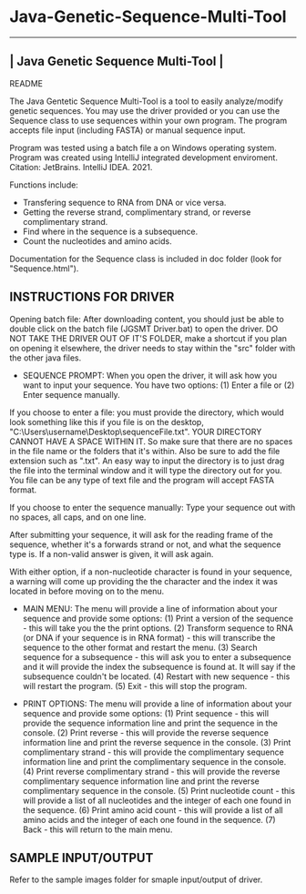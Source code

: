 # Java-Genetic-Sequence-Multi-Tool
------------------------------------
| Java Genetic Sequence Multi-Tool |
------------------------------------

README

The Java Gentetic Sequence Multi-Tool is a tool to easily analyze/modify genetic sequences.
You may use the driver provided or you can use the Sequence class to use sequences within your own program.
The program accepts file input (including FASTA) or manual sequence input.

Program was tested using a batch file a on Windows operating system.
Program was created using IntelliJ integrated development enviroment.
Citation: JetBrains. IntelliJ IDEA. 2021.

Functions include:
- Transfering sequence to RNA from DNA or vice versa.
- Getting the reverse strand, complimentary strand, or reverse complimentary strand.
- Find where in the sequence is a subsequence.
- Count the nucleotides and amino acids.

Documentation for the Sequence class is included in doc folder (look for "Sequence.html").

INSTRUCTIONS FOR DRIVER
-----------------------
Opening batch file: After downloading content, you should just be able to double click on the batch file (JGSMT Driver.bat) to open
the driver. DO NOT TAKE THE DRIVER OUT OF IT'S FOLDER, make a shortcut if you plan on opening it elsewhere,
the driver needs to stay within the "src" folder with the other java files.

- SEQUENCE PROMPT: When you open the driver, it will ask how you want to input your sequence. You have two options:
(1) Enter a file or (2) Enter sequence manually.

If you choose to enter a file: you must provide the directory, which would look something like this if you file
is on the desktop, "C:\Users\username\Desktop\sequenceFile.txt". YOUR DIRECTORY CANNOT HAVE A SPACE WITHIN IT.
So make sure that there are no spaces in the file name or the folders that it's within. Also be sure to add
the file extension such as ".txt". An easy way to input the directory is to just drag the file into the terminal
window and it will type the directory out for you. You file can be any type of text file and the program will
accept FASTA format.

If you choose to enter the sequence manually: Type your sequence out with no spaces, all caps, and on one line.

After submitting your sequence, it will ask for the reading frame of the sequence, whether it's a forwards strand or not,
and what the sequence type is. If a non-valid answer is given, it will ask again.

With either option, if a non-nucleotide character is found in your sequence, a warning will come up providing the
the character and the index it was located in before moving on to the menu.

- MAIN MENU: The menu will provide a line of information about your sequence and provide some options:
(1) Print a version of the sequence - this will take you the the print options.
(2) Transform sequence to RNA (or DNA if your sequence is in RNA format) - this will transcribe the sequence to the
other format and restart the menu.
(3) Search sequence for a subsequence - this will ask you to enter a subsequence and it will provide the index the subsequence
is found at. It will say if the subsequence couldn't be located.
(4) Restart with new sequence - this will restart the program.
(5) Exit - this will stop the program.

- PRINT OPTIONS: The menu will provide a line of information about your sequence and provide some options:
(1) Print sequence - this will provide the sequence information line and print the sequence in the console.
(2) Print reverse - this will provide the reverse sequence information line and print the reverse sequence in the console.
(3) Print complimentary strand - this will provide the complimentary sequence information line and print the complimentary sequence in the console.
(4) Print reverse complimentary strand - this will provide the reverse complimentary sequence information line and print the reverse
complimentary sequence in the console.
(5) Print nucleotide count - this will provide a list of all nucleotides and the integer of each one found in the sequence.
(6) Print amino acid count - this will provide a list of all amino acids and the integer of each one found in the sequence.
(7) Back - this will return to the main menu.

SAMPLE INPUT/OUTPUT
-------------------
Refer to the sample images folder for smaple input/output of driver.

